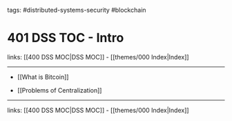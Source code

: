 tags: #distributed-systems-security  #blockchain

# 401 DSS TOC - Intro

links: [[400 DSS MOC|DSS MOC]] - [[themes/000 Index|Index]]

---

- [[What is Bitcoin]]
* [[Problems of Centralization]]

---
links: [[400 DSS MOC|DSS MOC]] - [[themes/000 Index|Index]]